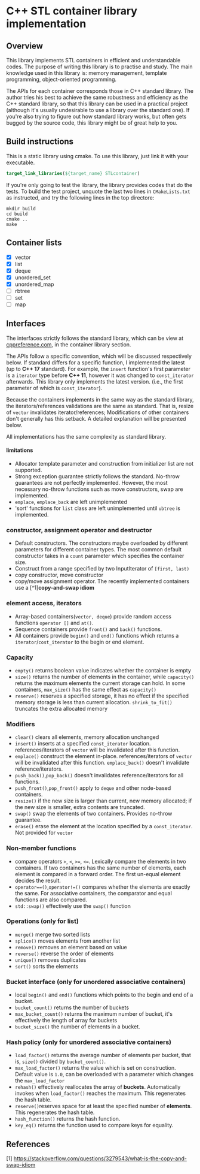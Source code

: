 # C++ STL container library implementation

## Overview

This library implements STL containers in efficient and understandable codes. The purpose of writing this library is to practise and study. The main knowledge used in this library is: memory management, template programming, object-oriented programming. 

The APIs for each container corresponds those in C++ standard library. The author tries his best to achieve the same robustness and efficiency as the C++ standard library, so that this library can be used in a practical project (although it's usually undesirable to use a library over the standard one). If you're also trying to figure out how standard library works, but often gets bugged by the source code, this library might be of great help to you.

## Build instructions

This is a static library using cmake. To use this library, just link it with your executable.
```cmake
target_link_libraries(${target_name} STLcontainer)

```

If you're only going to test the library, the library provides codes that do the tests. To build the test project, unquote the last two lines in `CMakeLists.txt` as instructed, and try the following lines in the top directore:
```
mkdir build
cd build
cmake ..
make
```

## Container lists

- [x] vector
- [x] list
- [x] deque
- [x] unordered_set
- [X] unordered_map
- [ ] rbtree
- [ ] set
- [ ] map

## Interfaces

The interfaces strictly follows the standard library, which can be view at [cppreference.com](https://en.cppreference.com/w/cpp/container), in the container library section. 

The APIs follow a specific convention, which will be discussed respectively below. If standard differs for a specific function, I implemented the latest (up to **C++ 17** standard). For example, the `insert` function's first parameter is a `iterator` type before **C++ 11**, however it was changed to `const_iterator` afterwards. This library only implements the latest version. (i.e., the first parameter of which is `const_iterator`).

Because the containers implements in the same way as the standard library, the iterators/references validations are the same as standard. That is, resize of `vector` invalidates iterator/references; Modifications of other containers don't generally has this setback. A detailed explanation will be presented below.

All implementations has the same complexity as standard library.

#### limitations

- Allocator template parameter and construction from initializer list are not supported.
- Strong exception guarantee strictly follows the standard. No-throw guarantees are not perfectly implemented. However, the most necessary no-throw functions such as move constructors, swap are implemented. 
- `emplace`, `emplace_back` are left unimplemented
- 'sort' functions for `list` class are left unimplemented until `ubtree` is implemented.


### constructor, assignment operator and destructor

- Default constructors. The constructors maybe overloaded by different parameters for different container types. The most common default constructor takes in a `count` parameter which specifies the container size. 
- Construct from a range specified by two InputIterator of `[first, last)`
- copy constructor, move constructor
- copy/move assignment operator. The recently implemented containers use a [^1]**copy-and-swap idiom**

### element access, iterators
- Array-based containers(`vector, deque`) provide random access functions `operator []` and `at()`.
- Sequence containers provide `front()` and `back()` functions.
- All containers provide `begin()` and `end()` functions which returns a `iterator`/`cost_iterator` to the begin or end element. 

### Capacity
- `empty()` returns boolean value indicates whether the container is empty
- `size()` returns the number of elements in the container, while `capacity()` returns the maximum elements the current storage can hold. In some containers, `max_size()` has the same effect as `capacity()`
- `reserve()` reserves a specified storage, it has no effect if the specified memory storage is less than current allocation. `shrink_to_fit()` truncates the extra allocated memory

### Modifiers
- `clear()` clears all elements, memory allocation unchanged
- `insert()` inserts at a specified `const_iterator` location. references/iterators of `vector` will be invalidated after this function.
- `emplace()` construct the element in-place. references/iterators of `vector` will be invalidated after this function. `emplace_back()` doesn't invalidate reference/iterators.
- `push_back()`,`pop_back()` doesn't invalidates reference/iterators for all functions.
- `push_front()`,`pop_front()` apply to `deque` and other node-based containers.
- `resize()` if the new size is larger than current, new memory allocated; if the new size is smaller, extra contents are truncated. 
- `swap()` swap the elements of two containers. Provides no-throw guarantee.
- `erase()` erase the element at the location specified by a `const_iterator`. Not provided for `vector`

### Non-member functions
- compare operators `>`, `<`, `>=`, `<=`. Lexically compare the elements in two containers. If two containers has the same number of elements, each element is compared in a forward order. The first un-equal element decides the result.
- `operator==()`,`operator!=()` compares whether the elements are exactly the same. For associative containers, the comparator and equal functions are also compared.
- `std::swap()` effectively use the `swap()` function

### Operations (only for list)
- `merge()` merge two sorted lists
- `splice()` moves elements from another list
- `remove()` removes an element based on value
- `reverse()` reverse the order of elements
- `unique()` removes duplicates 
- `sort()` sorts the elements

### Bucket interface (only for unordered associative containers)
- local `begin()` and `end()` functions which points to the begin and end of a bucket.
- `bucket_count()` returns the number of buckets
- `max_bucket_count()` returns the maximum number of bucket, it's effectively the length of array for buckets
- `bucket_size()` the number of elements in a bucket.

### Hash policy (only for unordered associative containers)
- `load_factor()` returns the average number of elements per bucket, that is, `size()` divided by `bucket_count()`.
- `max_load_factor()` returns the value which is set on construction. Default value is `1.0`, can be overloaded with a parameter which changes the `max_load_factor`
- `rehash()` effectively reallocates the array of **buckets**. Automatically invokes when `load_factor()` reaches the maximum. This regenerates the hash table.
- `reserve()`reserves space for at least the specified number of **elements**. This regenerates the hash table. 
- `hash_function()` returns the hash function.
- `key_eq()` returns the function used to compare keys for equality.

## References
[1] https://stackoverflow.com/questions/3279543/what-is-the-copy-and-swap-idiom



